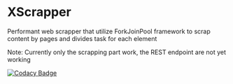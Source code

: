 # XScrapper
 Performant web scrapper that utilize ForkJoinPool framework to scrap content by pages and divides task for each element

Note: Currently only the scrapping part work, the REST endpoint are not yet working

[![Codacy Badge](https://app.codacy.com/project/badge/Grade/c456bd7678d24d9480df52de140fcc66)](https://www.codacy.com/gh/hazrid93/XScrapper/dashboard?utm_source=github.com&amp;utm_medium=referral&amp;utm_content=hazrid93/XScrapper&amp;utm_campaign=Badge_Grade)
